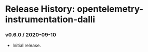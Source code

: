 # Release History: opentelemetry-instrumentation-dalli

### v0.6.0 / 2020-09-10

* Initial release.
